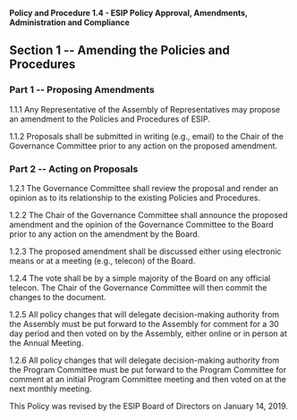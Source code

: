 **Policy and Procedure 1.4 - ESIP Policy Approval, Amendments,
Administration and Compliance**

Section 1 \-- Amending the Policies and Procedures
--------------------------------------------------

### **Part 1 -- Proposing Amendments**

1.1.1 Any Representative of the Assembly of Representatives may propose
an amendment to the Policies and Procedures of ESIP.

1.1.2 Proposals shall be submitted in writing (e.g., email) to the Chair
of the Governance Committee prior to any action on the proposed amendment.

### **Part 2 -- Acting on Proposals**

1.2.1 The Governance Committee shall review the proposal and render an
opinion as to its relationship to the existing Policies and Procedures.

1.2.2 The Chair of the Governance Committee shall announce the proposed
amendment and the opinion of the Governance Committee to the Board
prior to any action on the amendment by the Board.

1.2.3 The proposed amendment shall be discussed either using
electronic means or at a meeting (e.g., telecon) of the Board.

1.2.4 The vote shall be by a simple majority of the Board on
any official telecon. The Chair of the Governance Committee will then
commit the changes to the document.

1.2.5 All policy changes that will delegate decision-making authority from
the Assembly must be put forward to the Assembly for comment for a 30 day
period and then voted on by the Assembly, either online or in person at the
Annual Meeting.

1.2.6 All policy changes that will delegate decision-making authority from the
Program Committee must be put forward to the Program Committee for comment at
an initial Program Committee meeting and then voted on at the next monthly meeting.

This Policy was revised by the ESIP Board of Directors on January 14, 2019.

